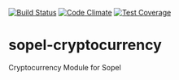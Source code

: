 [![Build Status](https://travis-ci.org/RustyBower/sopel-cryptocurrency.svg?branch=master)](https://travis-ci.org/RustyBower/sopel-cryptocurrency)
[![Code Climate](https://codeclimate.com/github/RustyBower/sopel-cryptocurrency/badges/gpa.svg)](https://codeclimate.com/github/RustyBower/sopel-cryptocurrency)
[![Test Coverage](https://codeclimate.com/github/RustyBower/sopel-cryptocurrency/badges/coverage.svg)](https://codeclimate.com/github/RustyBower/sopel-cryptocurrency/coverage)

# sopel-cryptocurrency
Cryptocurrency Module for Sopel
